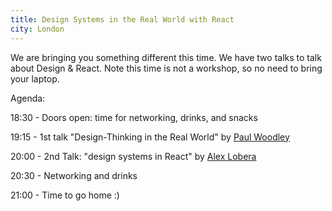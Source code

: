 ```yaml
---
title: Design Systems in the Real World with React
city: London
---
```


We are bringing you something different this time. We have two talks to talk about Design & React. Note this time is not a workshop, so no need to bring your laptop.

Agenda:

18:30 - Doors open: time for networking, drinks, and snacks

19:15 - 1st talk "Design-Thinking in the Real World" by [Paul Woodley](/about-us/#paul-woodley)

20:00 - 2nd Talk: "design systems in React" by [Alex Lobera](/about-us/#alex-lobera)

20:30 - Networking and drinks

21:00 - Time to go home :)
